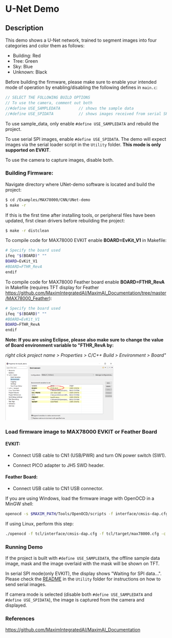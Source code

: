 # U-Net Demo



Description
-----------

This demo shows a U-Net network, trained to segment images into four categories and color them as follows:

- Building: Red
- Tree: Green
- Sky: Blue
- Unknown: Black

Before building the firmware, please make sure to enable your intended mode of operation by enabling/disabling the following defines in `main.c`:

```c
// SELECT THE FOLLOWING BUILD OPTIONS
// To use the camera, comment out both
//#define USE_SAMPLEDATA        // shows the sample data
//#define USE_SPIDATA			// shows images received from serial SPI - ONLY ON EVKIT
```

To use sample_data,  only enable `#define USE_SAMPLEDATA` and rebuild the project. 

To use serial SPI images, enable `#define USE_SPIDATA`.  The demo will expect images via the serial loader script in the `Utility` folder. **This mode is only supported on EVKIT**.

To use the camera to capture images, disable both.

### Building Firmware:

Navigate directory where UNet-demo software is located and build the project:

```bash
$ cd /Examples/MAX78000/CNN/UNet-demo
$ make -r
```

If this is the first time after installing tools, or peripheral files have been updated, first clean drivers before rebuilding the project: 

```bash
$ make -r distclean
```

To compile code for MAX78000 EVKIT enable **BOARD=EvKit_V1** in Makefile:

```bash
# Specify the board used
ifeq "$(BOARD)" ""
BOARD=EvKit_V1
#BOARD=FTHR_RevA
endif
```

To compile code for MAX78000 Feather board enable **BOARD=FTHR_RevA** in Makefile (requires TFT display for Feather https://github.com/MaximIntegratedAI/MaximAI_Documentation/tree/master/MAX78000_Feather):

```bash
# Specify the board used
ifeq "$(BOARD)" ""
#BOARD=EvKit_V1
BOARD=FTHR_RevA
endif
```

**Note: If you are using Eclipse, please also make sure to change the value of Board environment variable to "FTHR_RevA by:**

*right click project name > Properties > C/C++ Build > Environment > Board"*

<img src="Resources/eclipse_board.png" style="zoom:33%;" />



### Load firmware image to MAX78000 EVKIT or Feather Board

#### EVKIT:

- Connect USB cable to CN1 (USB/PWR) and turn ON power switch (SW1).

- Connect PICO adapter to JH5 SWD header. 

#### Feather Board:

- Connect USB cable to CN1 USB connector.

If you are using Windows, load the firmware image with OpenOCD in a MinGW shell:

```bash
openocd -s $MAXIM_PATH/Tools/OpenOCD/scripts -f interface/cmsis-dap.cfg -f target/max78000.cfg -c "program build/MAX78000.elf reset exit"
```

If using Linux, perform this step:

```bash
./openocd -f tcl/interface/cmsis-dap.cfg -f tcl/target/max78000.cfg -c "program build/MAX78000.elf verify reset exit"
```

### Running Demo

If the project is built with `#define USE_SAMPLEDATA`, the offline sample data image, mask and the image overlaid with the mask will be shown on TFT. 

In serial SPI mode(only EVKIT), the display shows "Waiting for SPI data...".  Please check the [README](Utility/README.md)  in the `Utility` folder for instructions on how to send serial images.

If camera mode is selected (disable both `#define USE_SAMPLEDATA` and `#define USE_SPIDATA`), the image is captured from the camera and displayed.



### References

https://github.com/MaximIntegratedAI/MaximAI_Documentation